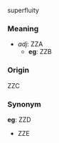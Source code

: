 superfluity
### Meaning
+ _adj_: ZZA
    + __eg__: ZZB

### Origin

ZZC

### Synonym

__eg__: ZZD

+ ZZE


